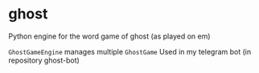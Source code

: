# ghost
Python engine for the word game of ghost (as played on em)

`GhostGameEngine` manages multiple `GhostGame`
Used in my telegram bot (in repository ghost-bot)
